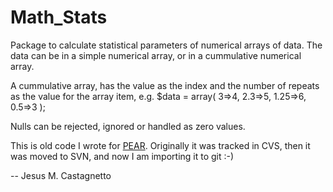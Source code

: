 Math_Stats
==========

Package to calculate statistical parameters of numerical arrays
of data. The data can be in a simple numerical array, or in a 
cummulative numerical array. 

A cummulative array, has the value as the index and the number 
of repeats as the value for the array item, e.g. 
    $data = array(
                3=>4, 
                2.3=>5, 
                1.25=>6, 
                0.5=>3
                );

Nulls can be rejected, ignored or handled as zero values.

This is old code I wrote for [PEAR](http://pear.php.net). 
Originally it was tracked in CVS, then it was moved to SVN, 
and now I am importing it to git :-)

-- Jesus M. Castagnetto
